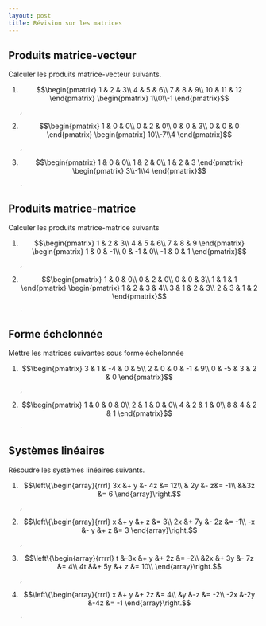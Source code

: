 ```yaml
---
layout: post
title: Révision sur les matrices
---
```


## Produits matrice-vecteur

Calculer les produits matrice-vecteur suivants.

1. $$\begin{pmatrix}
	1 & 2 & 3\\
	4 & 5 & 6\\
	7 & 8 & 9\\
	10 & 11 & 12
	\end{pmatrix}
	\begin{pmatrix}
	1\\0\\-1
	\end{pmatrix}$$,

2. $$\begin{pmatrix}
   1 & 0 & 0\\
   0 & 2 & 0\\
   0 & 0 & 3\\
   0 & 0 & 0
   \end{pmatrix}
   \begin{pmatrix}
   10\\-7\\4
   \end{pmatrix}$$,

3. $$\begin{pmatrix}
   1 & 0 & 0\\
   1 & 2 & 0\\
   1 & 2 & 3
   \end{pmatrix}
   \begin{pmatrix}
   3\\-1\\4
   \end{pmatrix}$$.


## Produits matrice-matrice

Calculer les produits matrice-matrice suivants

1. $$\begin{pmatrix}
   1 & 2 & 3\\
   4 & 5 & 6\\
   7 & 8 & 9
   \end{pmatrix}
   \begin{pmatrix}
   1 &  0 & -1\\
   0 & -1 &  0\\
   -1 &  0 &  1
   \end{pmatrix}$$,

2. $$\begin{pmatrix}
   1 & 0 & 0\\
   0 & 2 & 0\\
   0 & 0 & 3\\
   1 & 1 & 1
   \end{pmatrix}
   \begin{pmatrix}
   1 & 2 & 3 & 4\\
   3 & 1 & 2 & 3\\
   2 & 3 & 1 & 2
   \end{pmatrix}$$.

## Forme échelonnée

Mettre les matrices suivantes sous forme échelonnée

1. $$\begin{pmatrix}
   3 & 1 & -4 & 0 & 5\\
   2 & 0 & 0 & -1 & 9\\
   0 & -5 & 3 & 2 & 0
   \end{pmatrix}$$,

2. $$\begin{pmatrix}
   1 & 0 & 0 & 0\\
   2 & 1 & 0 & 0\\
   4 & 2 & 1 & 0\\
   8 & 4 & 2 & 1
   \end{pmatrix}$$.

## Systèmes linéaires

Résoudre les systèmes linéaires suivants.

1. $$\left\{\begin{array}{rrrl}
   3x &+ y &- 4z &= 12\\
   & 2y &-  z&= -1\\
   &&3z &= 6
   \end{array}\right.$$,

2. $$\left\{\begin{array}{rrrl}
   x &+ y &+ z &= 3\\
   2x &+ 7y &- 2z &= -1\\
   -x &- y &+ z &= 3
   \end{array}\right.$$,

3. $$\left\{\begin{array}{rrrrl}
   t &-3x &+ y &+ 2z &= -2\\
     &2x &+ 3y &- 7z &= 4\\
   4t &&+   5y &+ z  &= 10\\
   \end{array}\right.$$,

4. $$\left\{\begin{array}{rrrl}
   x &+ y &+ 2z &= 4\\
   &y &-z &= -2\\
   -2x &-2y &-4z &= -1
   \end{array}\right.$$.
   
